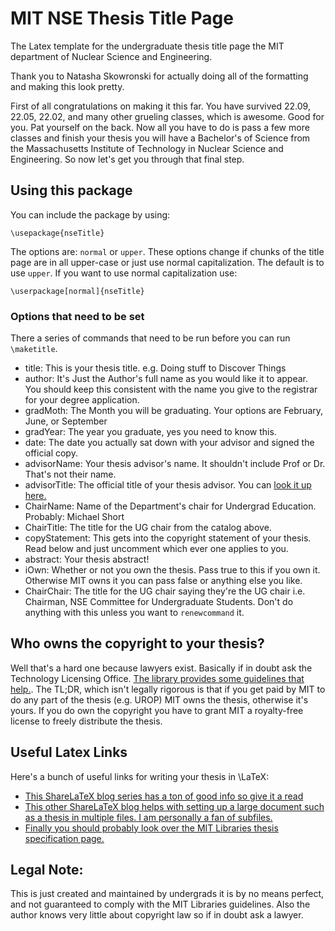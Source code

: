 # MIT NSE Thesis Title Page
The Latex template for the undergraduate thesis title page the MIT department of Nuclear Science and Engineering.

Thank you to Natasha Skowronski for actually doing all of the formatting and making this look pretty. 

First of all congratulations on making it this far. You have survived 22.09, 22.05, 22.02, and many other grueling classes, which is awesome. Good for you. Pat yourself on the back. Now all you have to do is pass a few more classes and finish your thesis you will have a Bachelor's of Science from the Massachusetts Institute of Technology in Nuclear Science and Engineering. So now let's get you through that final step. 

## Using this package 

You can include the package by using: 

    \usepackage{nseTitle}

The options are: `normal` or `upper`. These options change if chunks of the title page are in all upper-case or just use normal capitalization. The default is to use `upper`. If you want to use
normal capitalization use:

    \userpackage[normal]{nseTitle}

### Options that need to be set
There a series of commands that need to be run before you can run `\maketitle`.

* title: This is your thesis title. e.g. Doing stuff to Discover Things
* author: It's Just the Author's full name as you would like it to appear. You should keep this consistent with the name you give to the registrar for your degree application.
* gradMoth: The Month you will be graduating. Your options are February, June, or September
* gradYear: The year you graduate, yes you need to know this.
* date: The date you actually sat down with your advisor and signed the official copy.
* advisorName: Your thesis advisor's name. It shouldn't include Prof or Dr. That's not their name.
* advisorTitle: The official title of your thesis advisor. You can [look it up here.](http://catalog.mit.edu/schools/engineering/nuclear-science-engineering/#facultystafftext)
* ChairName: Name of the Department's chair for Undergrad Education. Probably: Michael Short
* ChairTitle: The title for the UG chair from the catalog above. 
* copyStatement: This gets into the copyright statement of your thesis. Read below and just uncomment which ever one applies to you.
* abstract: Your thesis abstract!
* iOwn: Whether or not you own the thesis. Pass true to this if you own it. Otherwise MIT owns it you can pass false or anything else you like.
* ChairChair: The title for the UG chair saying they're the UG chair i.e. Chairman, NSE Committee for Undergraduate Students. Don't do anything with this unless you want to `renewcommand` it.

## Who owns the copyright to your thesis?
Well that's a hard one because lawyers exist. Basically if in doubt ask the Technology Licensing Office. [The library provides  some guidelines that help.](https://libraries.mit.edu/archives/thesis-specs/#copyright). The TL;DR, which isn't legally rigorous is that if you get paid by MIT to do any part of the thesis (e.g. UROP) MIT owns the thesis, otherwise it's yours. If you do own the copyright you have to grant MIT a royalty-free license to freely distribute the thesis. 

## Useful Latex Links

Here's a bunch of useful links for writing your thesis in \LaTeX:
* [This ShareLaTeX blog series has a ton of good info so give it a read](https://www.sharelatex.com/blog/2013/08/02/thesis-series-pt1.html)
* [This other ShareLaTeX blog helps with setting up a large document such as a thesis in multiple files. I am personally a fan of subfiles.](https://www.sharelatex.com/learn/Multi-file_LaTeX_projects)
* [Finally you should probably look over the MIT Libraries thesis specification page.](https://libraries.mit.edu/archives/thesis-specs/)

## Legal Note:

This is just created and maintained by undergrads it is by no means perfect, and not guaranteed to comply with the MIT Libraries guidelines. Also the author knows very little about copyright law so if in doubt ask a lawyer.
